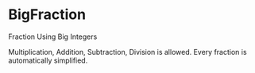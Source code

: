 # BigFraction
Fraction Using Big Integers

Multiplication, Addition, Subtraction, Division is allowed. Every fraction is automatically simplified.
